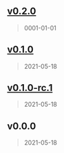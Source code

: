 
<a name="v0.2.0"></a>
## [v0.2.0](https://github.com/marshall7m/terraform-aws-github-ci/compare/v0.1.0...v0.2.0)

> 0001-01-01


<a name="v0.1.0"></a>
## [v0.1.0](https://github.com/marshall7m/terraform-aws-github-ci/compare/v0.1.0-rc.1...v0.1.0)

> 2021-05-18


<a name="v0.1.0-rc.1"></a>
## [v0.1.0-rc.1](https://github.com/marshall7m/terraform-aws-github-ci/compare/v0.0.0...v0.1.0-rc.1)

> 2021-05-18


<a name="v0.0.0"></a>
## v0.0.0

> 2021-05-18

